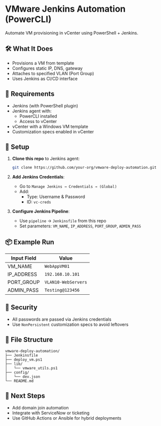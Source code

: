# VMware Jenkins Automation (PowerCLI)

Automate VM provisioning in vCenter using PowerShell + Jenkins.

## 🛠️ What It Does

- Provisions a VM from template
- Configures static IP, DNS, gateway
- Attaches to specified VLAN (Port Group)
- Uses Jenkins as CI/CD interface

## 🧱 Requirements

- Jenkins (with PowerShell plugin)
- Jenkins agent with:
  - PowerCLI installed
  - Access to vCenter
- vCenter with a Windows VM template
- Customization specs enabled in vCenter

## 🔧 Setup

1. **Clone this repo** to Jenkins agent:
   ```bash
   git clone https://github.com/your-org/vmware-deploy-automation.git
   ```

2. **Add Jenkins Credentials**:
   - Go to `Manage Jenkins → Credentials → (Global)`
   - Add:
     - Type: Username & Password
     - ID: `vc-creds`

3. **Configure Jenkins Pipeline**:
   - Use `pipeline` → `Jenkinsfile` from this repo
   - Set parameters: `VM_NAME`, `IP_ADDRESS`, `PORT_GROUP`, `ADMIN_PASS`

## 📦 Example Run

| Input Field   | Value               |
|---------------|---------------------|
| VM_NAME       | `WebAppVM01`        |
| IP_ADDRESS    | `192.168.10.101`    |
| PORT_GROUP    | `VLAN10-WebServers` |
| ADMIN_PASS    | `Testing@123456`    |

## 🔐 Security

- All passwords are passed via Jenkins credentials
- Use `NonPersistent` customization specs to avoid leftovers

## 📂 File Structure

```
vmware-deploy-automation/
├── Jenkinsfile
├── deploy_vm.ps1
├── lib/
│   └── vmware_utils.ps1
├── config/
│   └── dev.json
└── README.md
```

## 🚀 Next Steps

- Add domain join automation
- Integrate with ServiceNow or ticketing
- Use GitHub Actions or Ansible for hybrid deployments
